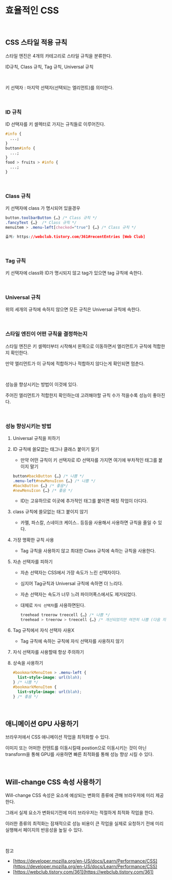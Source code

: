 # 효율적인 CSS

<br>

## CSS 스타일 적용 규칙

스타일 엔진은 4개의 카테고리로 스타일 규칙을 분류한다.

ID규칙, Class 규칙, Tag 규칙, Universal 규칙

<br>

키 선택자 : 마지막 선택자(선택되는 엘리먼트)를 의미한다.

<br>

### ID 규칙

ID 선택자를 키 셀렉터로 가지는 규칙들로 이루어진다.

```css
#info {
  ...;
}
button#info {
  ...;
}
food > fruits > #info {
  ...;
}
```

<br>

### Class 규칙

키 선택자에 class 가 명시되어 있을경우

```css
button.toolbarButton {…} /* Class 규칙 */
.fancyText {…}	/* Class 규칙 */
menuitem > .menu-left[checked="true"] {…} /* Class 규칙 */

출처: https://webclub.tistory.com/361#recentEntries [Web Club]
```

<br>

### Tag 규칙

키 선택자에 class와 ID가 명시되지 않고 tag가 있으면 tag 규칙에 속한다.

<br>

### Universal 규칙

위의 세개의 규칙에 속하지 않으면 모든 규칙은 Universal 규칙에 속한다.

<br>

### 스타일 엔진이 어떤 규칙을 결정하는지

스타일 엔진은 키 셀렉터부터 시작해서 왼쪽으로 이동하면서 엘리먼트가 규칙에 적합한지 확인한다.

만약 엘리먼트가 이 규칙에 적합하거나 적합하지 않다는게 확인되면 멈춘다.

<br>

성능을 향상시키는 방법이 이것에 있다.

주어진 엘리먼트가 적합한지 확인하는데 고려해야할 규칙 수가 적을수록 성능이 좋아진다.

<br>

### 성능 향상시키는 방법

1. Universal 규칙을 피하기
2. ID 규칙에 쓸모없는 태그나 클래스 붙이기 말기

   - 만약 어떤 규칙이 키 선택자로 ID 선택자를 가지면 여기에 부차적인 태그를 붙이지 말기

   ```css
   button#backButton {…} /* 나쁨 */
   .menu-left#newMenuIcon {…} /* 나쁨 */
   #backButton {…} /* 좋음*/
   #newMenuIcon {…} /* 좋음 */
   ```

   - ID는 고유하므로 이곳에 추가적인 태그를 붙이면 매칭 작업이 더디다.

3. class 규칙에 쓸모없는 태그 붙이지 않기
   - 카멜, 파스칼, 스네이크 케이스.. 등등을 사용해서 사용하면 규칙을 줄일 수 있다.
4. 가장 명확한 규칙 사용
   - Tag 규칙을 사용하지 않고 최대한 Class 규칙에 속하는 규칙을 사용한다.
5. 자손 선택자를 피하기

   - 자손 선택자는 CSS에서 가장 속도가 느린 선택자이다.
   - 심지어 Tag규칙과 Universal 규칙에 속하면 더 느리다.
   - 자손 선택자는 속도가 너무 느려 파이어폭스에서도 제거되었다.
   - 대체로 `자식 선택자`를 사용하면된다.

     ```css
     treehead treerow treecell {…} /* 나쁨 */
     treehead > treerow > treecell {…} /* 개선되었지만 여전히 나쁨 (다음 지침을 보라) */
     ```

6. Tag 규칙에서 자식 선택자 사용X
   - Tag 규칙에 속하는 규칙에 자식 선택자를 사용하지 않기
7. 자식 선택자를 사용할때 항상 주의하기
8. 상속을 사용하기

   ```css
   #bookmarkMenuItem > .menu-left {
     list-style-image: url(blah);
   } /* 나쁨 */
   #bookmarkMenuItem {
     list-style-image: url(blah);
   } /* 좋음 */
   ```

<br>

## 애니메이션 GPU 사용하기

브라우저에서 CSS 애니메이션 작업을 최적화할 수 있다.

이미지 또는 어떠한 컨텐트를 이동시킬때 postion으로 이동시키는 것이 아닌 transform을 통해 GPU를 사용하면 빠른 최적화를 통해 성능 향상 시킬 수 있다.

<br>

## Will-change CSS 속성 사용하기

Will-change CSS 속성은 요소에 예상되는 변화의 종류에 관해 브라우저에 미리 제공한다.

그래서 실제 요소가 변화되기전에 미리 브라우저는 적절하게 최적화 작업을 한다.

이러한 종류의 최적화는 잠재적으로 성능 비용이 큰 작업을 실제로 요청하기 전에 미리 실행해서 페이지의 반응성을 높일 수 있다.

<br>

참고

- [https://developer.mozilla.org/en-US/docs/Learn/Performance/CSS](https://developer.mozilla.org/en-US/docs/Learn/Performance/CSS)
- [https://webclub.tistory.com/361](https://webclub.tistory.com/361)
